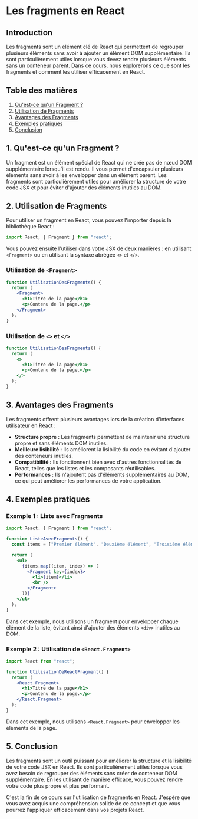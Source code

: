 # Les fragments en React

## Introduction

Les fragments sont un élément clé de React qui permettent de regrouper plusieurs éléments sans avoir à ajouter un élément DOM supplémentaire. Ils sont particulièrement utiles lorsque vous devez rendre plusieurs éléments sans un conteneur parent. Dans ce cours, nous explorerons ce que sont les fragments et comment les utiliser efficacement en React.

## Table des matières

1. [Qu'est-ce qu'un Fragment ?](#qu-est-ce-qu-un-fragment)
2. [Utilisation de Fragments](#utilisation-de-fragments)
3. [Avantages des Fragments](#avantages-des-fragments)
4. [Exemples pratiques](#exemples-pratiques)
5. [Conclusion](#conclusion)

## 1. Qu'est-ce qu'un Fragment ?

Un fragment est un élément spécial de React qui ne crée pas de nœud DOM supplémentaire lorsqu'il est rendu. Il vous permet d'encapsuler plusieurs éléments sans avoir à les envelopper dans un élément parent. Les fragments sont particulièrement utiles pour améliorer la structure de votre code JSX et pour éviter d'ajouter des éléments inutiles au DOM.

## 2. Utilisation de Fragments

Pour utiliser un fragment en React, vous pouvez l'importer depuis la bibliothèque React :

```jsx
import React, { Fragment } from "react";
```

Vous pouvez ensuite l'utiliser dans votre JSX de deux manières : en utilisant `<Fragment>` ou en utilisant la syntaxe abrégée `<>` et `</>`.

### Utilisation de `<Fragment>`

```jsx
function UtilisationDesFragments() {
  return (
    <Fragment>
      <h1>Titre de la page</h1>
      <p>Contenu de la page.</p>
    </Fragment>
  );
}
```

### Utilisation de `<>` et `</>`

```jsx
function UtilisationDesFragments() {
  return (
    <>
      <h1>Titre de la page</h1>
      <p>Contenu de la page.</p>
    </>
  );
}
```

## 3. Avantages des Fragments

Les fragments offrent plusieurs avantages lors de la création d'interfaces utilisateur en React :

- **Structure propre :** Les fragments permettent de maintenir une structure propre et sans éléments DOM inutiles.
- **Meilleure lisibilité :** Ils améliorent la lisibilité du code en évitant d'ajouter des conteneurs inutiles.
- **Compatibilité :** Ils fonctionnent bien avec d'autres fonctionnalités de React, telles que les listes et les composants réutilisables.
- **Performances :** Ils n'ajoutent pas d'éléments supplémentaires au DOM, ce qui peut améliorer les performances de votre application.

## 4. Exemples pratiques

### Exemple 1 : Liste avec Fragments

```jsx
import React, { Fragment } from "react";

function ListeAvecFragments() {
  const items = ["Premier élément", "Deuxième élément", "Troisième élément"];

  return (
    <ul>
      {items.map((item, index) => (
        <Fragment key={index}>
          <li>{item}</li>
          <br />
        </Fragment>
      ))}
    </ul>
  );
}
```

Dans cet exemple, nous utilisons un fragment pour envelopper chaque élément de la liste, évitant ainsi d'ajouter des éléments `<div>` inutiles au DOM.

### Exemple 2 : Utilisation de `<React.Fragment>`

```jsx
import React from "react";

function UtilisationDeReactFragment() {
  return (
    <React.Fragment>
      <h1>Titre de la page</h1>
      <p>Contenu de la page.</p>
    </React.Fragment>
  );
}
```

Dans cet exemple, nous utilisons `<React.Fragment>` pour envelopper les éléments de la page.

## 5. Conclusion

Les fragments sont un outil puissant pour améliorer la structure et la lisibilité de votre code JSX en React. Ils sont particulièrement utiles lorsque vous avez besoin de regrouper des éléments sans créer de conteneur DOM supplémentaire. En les utilisant de manière efficace, vous pouvez rendre votre code plus propre et plus performant.

C'est la fin de ce cours sur l'utilisation de fragments en React. J'espère que vous avez acquis une compréhension solide de ce concept et que vous pourrez l'appliquer efficacement dans vos projets React.
